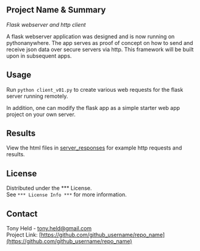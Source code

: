 ## Project Name & Summary
*Flask webserver and http client*  

A flask webserver application was designed and is now
running on pythonanywhere.  The app serves as proof of
concept on how to send and receive json data over secure
servers via http.  This framework will be built upon
in subsequent apps.

## Usage
Run `python client_v01.py` to create various web requests
for the flask server running remotely.

In addition, one can modify the flask app as a simple 
starter web app project on your own server.

## Results
View the html files in [server_responses](server_responses)
for example http requests and results.

## License

Distributed under the *** License.  
See `*** License Info ***` for more information.

## Contact

Tony Held - tony.held@gmail.com  
Project Link: [https://github.com/github_username/repo_name](https://github.com/github_username/repo_name)
